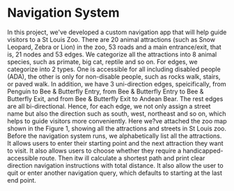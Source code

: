 # Navigation System


In this project, we've developed a custom navigation app that will help guide visitors to a St LouisZoo. There are 20 animal attractions (such as Snow Leopard, Zebra or Lion) in the zoo, 53 roadsand a main entrance/exit, that is, 21 nodes and 53 edges. We categorize all the attractions into 8animal species, such as primate, big cat, reptile and so on. For edges, we categorize into 2 types.One is accessible for all including disabled people (ADA), the other is only for non-disable people,such as rocks walk, stairs, or paved walk. In addition, we have 3 uni-direction edges, speicifically,from Penguin to Bee & Butterfly Entry, from Bee & Butterfly Entry to Bee & Butterfly Exit, andfrom Bee & Butterfly Exit to Andean Bear. The rest edges are all bi-directional. Hence, for eachedge, we not only assign a street name but also the direction such as south, west, northeast and soon, which helps to guide visitors more conveniently. Here we?ve attached the zoo map shown in theFigure 1, showing all the attractions and streets in St Louis zoo.Before the navigation system runs, we alphabetically list all the attractions. It allows users to entertheir starting point and the next attraction they want to visit. It also allows users to choose whetherthey require a handicapped-accessible route. Then itw ill calculate a shortest path and print cleardirection navigation instructions with total distance. It also allow the user to quit or enter anothernavigation query, which defaults to starting at the last end point.